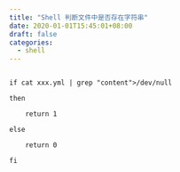 ```yaml
---
title: "Shell 判断文件中是否存在字符串"
date: 2020-01-01T15:45:01+08:00
draft: false
categories:
  - shell
---
```

<!--more-->
```shell

if cat xxx.yml | grep "content">/dev/null

then

    return 1

else

    return 0

fi

```